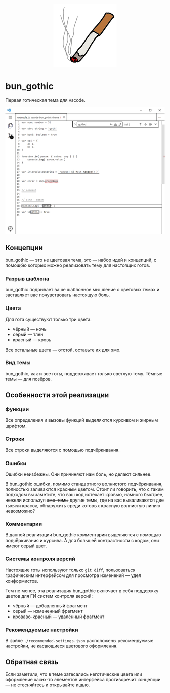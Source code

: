 <p align='center'>
	<img src='icon.png' alt='Логотип bun_gothic' />
</p>


# bun_gothic

Первая готическая тема для vscode.


![пример](example.png)


## Концепции

bun_gothic — это не цветовая тема, это — набор идей и концепций, с помощбю которых можно реализовать тему для настоящих готов.

### Разрыв шаблона

bun_gothic подрывает ваше шаблонное мышление о цветовых темах и заставляет вас почувствовать настоящую боль.


### Цвета

Для гота существуют только три цвета:
- чёрный — ночь
- серый — тлен
- красный — кровь

Все остальные цвета — отстой, оставьте их для эмо.


### Вид темы

bun_gothic, как и все готы, поддерживает только светлую тему. Тёмные темы — для позёров.


## Особенности этой реализации

### Функции

Все определения и вызовы функций выделяются курсивом и жирным шрифтом.


### Строки

Все строки выделяются с помощью подчёркивания.


### Ошибки

Ошибки неизбежны. Они причиняют нам боль, но делают сильнее.

В bun_gothic ошибки, помимо стандартного волнистого подчёркивания, полностью заливаются красным цветом.
Стоит ли говорить, что с таким подходом вы заметите, что ваш код истекает кровью, намного быстрее, нежели используя ~~эмо-темы~~ другие темы, где на вас вываливаются две тысячи красок, обнаружить среди которых красную волнистую линию невозможно?


### Комментарии

В данной реализации bun_gothic комментарии выделяются с помощью подчёркивания и курсива. А для большей контрастности с кодом, они имеют серый цвет.


### Системы контроля версий

Настоящие готы используют только `git diff`, пользоваться графическим интерфейсом для просмотра изменений — удел конформистов.

Тем не менее, эта реализация bun_gothic включает в себя поддержку цветов для ГИ систем контроля версий:

- чёрный — добавленный фрагмент
- серый — измененный фрагмент
- кроваво-красный — удалённый фрагмент


### Рекомендуемые настройки

В файле `./recommended-settings.json` расположены рекомендуемые настройки, не касающиеся цветового оформления.


## Обратная связь

Если заметили, что в теме затесались неготические цвета или оформление каких-то элементов интерфейса противоречит концепции — не стесняйтесь и открывайте ишью.

